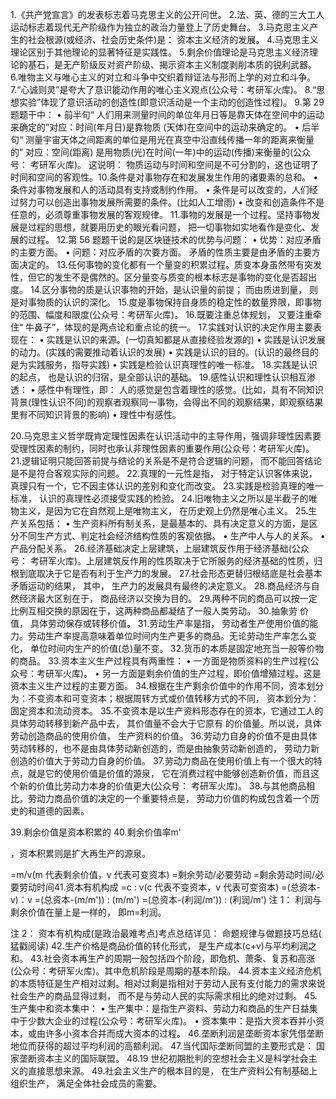 1.《共产党宣言》的发表标志着马克思主义的公开问世。
2.法、英、德的三大工人运动标志着现代无产阶级作为独立的政治力量登上了历史舞台。
3.马克思主义产生的社会根源(或经济、社会历史条件)是： 资本主义经济的发展。
4.马克思主义理论区别于其他理论的显著特征是实践性。
5.剩余价值理论是马克思主义经济理论的基石，是无产阶级反对资产阶级、揭示资本主义制度剥削本质的锐利武器。
6.唯物主义与唯心主义的对立和斗争中交织着辩证法与形而上学的对立和斗争。
7.“心诚则灵”是夸大了意识能动作用的唯心主义观点(公众号：考研军火库)。
8.“思想实验”体现了意识活动的创造性(即意识活动是一个主动的创造性过程)。
9.第 29 题题干中：
•	前半句“ 人们用来测量时间的单位年月日等是靠天体在空间中的运动来确定的”对应：时间(年月日)是靠物质
(天体)在空间中的运动来确定的。
•	后半句“ 测量宇宙天体之间距离的单位是用光在真空中沿直线传播一年的距离来衡量的” 对应：空间(距离) 是用物质(光)在时间(一年)中的运动(传播)来衡量的(公众号： 考研军火库)。
这说明： 物质运动与时间和空间是不可分割的，这也证明了时间和空间的客观性。10.条件是对事物存在和发展发生作用的诸要素的总和。
•	条件对事物发展和人的活动具有支持或制约作用。
•	条件是可以改变的，人们经过努力可以创造出事物发展所需要的条件。(比如人工增雨) 
•	改变和创造条件不是任意的，必须尊重事物发展的客观规律。
11.事物的发展是一个过程。坚持事物发展是过程的思想，就要用历史的眼光看问题， 把一切事物如实地看作是变化、发展的过程。
12.第 56 题题干说的是区块链技术的优势与问题：
•	优势：对应矛盾的主要方面。
•	问题：对应矛盾的次要方面。
矛盾的性质主要是由矛盾的主要方面决定的。
13.任何事物的变化都有一个量变的积累过程。质变本身虽然带有突发性，但它的发生不是偶然的。区分量变与质变的根本标志是事物的变化是否超出度。
14.区分事物的质是认识事物的开始，是认识量的前提； 而由质进到量， 则是对事物质的认识的深化。
15.度是事物保持自身质的稳定性的数量界限，即事物的范围、幅度和限度(公众号：考研军火库)。
16.既要注重总体规划， 又要注重牵住“ 牛鼻子”，体现的是两点论和重点论的统一。
17.实践对认识的决定作用主要表现在： 
•	实践是认识的来源。(一切真知都是从直接经验发源的)
•	实践是认识发展的动力。(实践的需要推动着认识的发展)
•	实践是认识的目的。(认识的最终目的是为实践服务，指导实践)
•	实践是检验认识真理性的唯一标准。
18.实践是认识的起点， 也是认识的归宿，是全部认识的基础。
19.感性认识和理性认识相互渗透：
•	感性中有理性，即： 人的感觉是包含着理性的感觉。(比如，具有不同知识背景(理性认识不同)的观察者观察同一事物，会得出不同的观察结果，即观察结果里有不同知识背景的影响)
•	理性中有感性。
 
20.马克思主义哲学既肯定理性因素在认识活动中的主导作用，强调非理性因素要受理性因素的制约，同时也承认非理性因素的重要作用(公众号：考研军火库)。
21.逻辑证明只能回答前提与结论的关系是不是符合逻辑的问题， 而不能回答结论是不是符合客观实际的问题。
22.真理的一元性是指， 对于特定认识客体来说， 真理只有一个，它不因主体认识的差别和变化而改变。
23.实践是检验真理的唯一标准， 认识的真理性必须接受实践的检验。
24.旧唯物主义之所以是半截子的唯物主义，是因为它在自然观上是唯物主义， 在历史观上仍然是唯心主义。
25.生产关系包括：
•	生产资料所有制关系，是最基本的、具有决定意义的方面，是区分不同生产方式、判定社会经济结构性质的客观依据。
•	生产中人与人的关系。
•	产品分配关系。
26.经济基础决定上层建筑，上层建筑反作用于经济基础(公众号： 考研军火库)。上层建筑反作用的性质取决于它所服务的经济基础的性质，归根到底取决于它是否有利于生产力的发展。                                                              27.社会形态更替归根结底是社会基本矛盾运动的结果， 其中， 生产力的发展具有最终的决定意义。
28.商品经济与自然经济最大区别在于， 商品经济以交换为目的。
29.两种不同的商品可以按一定比例互相交换的原因在于，这两种商品都凝结了一般人类劳动。
30.抽象劳	价值， 具体劳动保存或转移价值。
31.劳动生产率是指， 劳动者生产使用价值的能力。劳动生产率提高意味着单位时间内生产更多的商品。无论劳动生产率怎么变化， 单位时间内生产的价值(总)量不变。
32.货币的本质是固定地充当一般等价物的商品。
33.资本主义生产过程具有两重性：
•	一方面是物质资料的生产过程(公众号：考研军火库)。
•	另一方面是剩余价值的生产过程，即价值增殖过程。这是资本主义生产过程的主要方面。
34.根据在生产剩余价值中的作用不同，资本划分为：不变资本和可变资本；根据周转方式或价值转移方式的不同， 资本划分为：固定资本和流动资本。
35.不变资本是以生产资料形态存在的资本，它通过工人的具体劳动转移到新产品中去， 其价值量不会大于它原有
的价值量。所以说，具体劳动创造商品的使用价值，	生产资料的价值。
36.劳动力自身的价值不是由具体劳动转移的，也不是由具体劳动新创造的，而是由抽象劳动新创造的， 劳动力新创造的价值大于劳动力自身的价值。 37.劳动力商品在使用价值上有一个很大的特点，就是它的使用价值是价值的源泉， 它在消费过程中能够创造新价值，而且这个新的价值比劳动力本身的价值更大(公众号： 考研军火库)。
38.与其他商品相比，劳动力商品价值的决定的一个重要特点是， 劳动力价值的构成包含着一个历史的和道德的因素。
 
39.剩余价值是资本积累的
40.剩余价值率m'
 
，资本积累则是扩大再生产的源泉。
 
=m/v(m 代表剩余价值，v 代表可变资本)
=剩余劳动/必要劳动
=剩余劳动时间/必要劳动时间41.资本有机构成
=c : v(c 代表不变资本，v 代表可变资本)
=(总资本-v)：v 
=(总资本-(m/m')) : (m/m')
=(总资本-(利润/m')) : (利润/m')
注 1： 利润与剩余价值在量上是一样的， 即m=利润。
 
注 2： 资本有机构成(是政治最难考点)考点总结详见： 命题规律与做题技巧总结( 猛戳阅读)
42.生产价格是商品价值的转化形式， 是生产成本(c+v)与平均利润之和。
43.社会资本再生产的周期一般包括四个阶段，即危机、萧条、复苏和高涨(公众号：考研军火库)。其中危机阶段是周期的基本阶段。
44.资本主义经济危机的本质特征是生产相对过剩。相对过剩是指相对于劳动人民有支付能力的需求来说社会生产的商品显得过剩， 而不是与劳动人民的实际需求相比的绝对过剩。
45.生产集中和资本集中：
•	生产集中：是指生产资料、劳动力和商品的生产日益集中于少数大企业的过程(公众号：考研军火库)。
•	资本集中：是指大资本吞并小资本，或由许多小资本合并而成大资本的过程。
46.垄断利润是垄断资本家凭借垄断地位而获得的超过平均利润的高额利润。
47.当代国际垄断同盟的主要形式是： 国家垄断资本主义的国际联盟。
48.19 世纪初期批判的空想社会主义是科学社会主义的直接思想来源。
49.社会主义生产的根本目的是， 在生产资料公有制基础上组织生产， 满足全体社会成员的需要。
